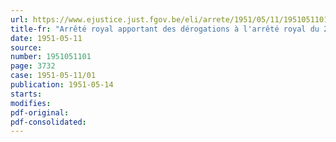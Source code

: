 ```yaml
---
url: https://www.ejustice.just.fgov.be/eli/arrete/1951/05/11/1951051101/justel
title-fr: "Arrêté royal apportant des dérogations à l'arrêté royal du 29 juillet 1937 réglant l'application de la loi sur la milice, le recrutement et les obligations de service"
date: 1951-05-11
source:
number: 1951051101
page: 3732
case: 1951-05-11/01
publication: 1951-05-14
starts:
modifies:
pdf-original:
pdf-consolidated:
---
```


